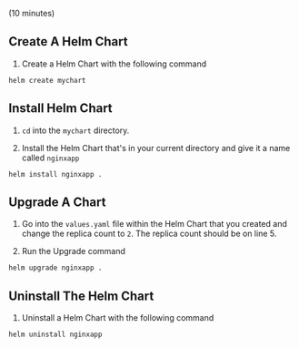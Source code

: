 (10 minutes)

## Create A Helm Chart
1. Create a Helm Chart with the following command
```
helm create mychart
```

## Install Helm Chart
1. `cd` into the `mychart` directory.

2. Install the Helm Chart that's in your current directory and give it a name called `nginxapp`
```
helm install nginxapp .
```

## Upgrade A Chart

1. Go into the `values.yaml` file within the Helm Chart that you created and change the replica count to `2`. The replica count should be on line 5.

2. Run the Upgrade command
```
helm upgrade nginxapp .
```

## Uninstall The Helm Chart
1. Uninstall a Helm Chart with the following command
```
helm uninstall nginxapp
```
